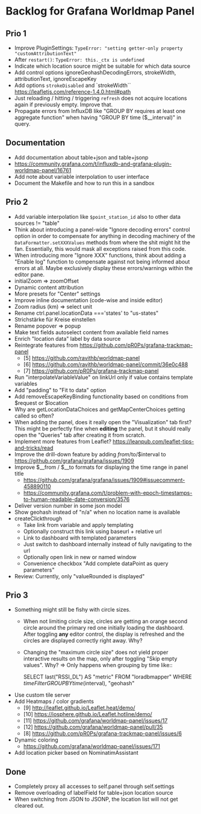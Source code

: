 # Backlog for Grafana Worldmap Panel

## Prio 1
- Improve PluginSettings: `TypeError: "setting getter-only property "customAttributionText"`
- After `restart()`: `TypeError: this._ctx is undefined`
- Indicate which location source might be suitable for which data source 
- Add control options ignoreGeohashDecodingErrors, strokeWidth, attributionText, ignoreEscapeKey
- Add options `strokeDisabled` and `strokeWidth``
  https://leafletjs.com/reference-1.4.0.html#path
- Just reloading / hitting / triggering `refresh` does not acquire locations 
  again if previously empty. Improve that.
- Propagate errors from InfluxDB like "GROUP BY requires at least one aggregate function"
  when having "GROUP BY time ($__interval)" in query.

## Documentation
- Add documentation about table+json and table+jsonp
- https://community.grafana.com/t/influxdb-and-grafana-plugin-worldmap-panel/16761
- Add note about variable interpolation to user interface
- Document the Makefile and how to run this in a sandbox

## Prio 2
- Add variable interpolation like `$point_station_id` also to other data sources != "table"
- Think about introducing a panel-wide "Ignore decoding errors" control option 
  in order to compensate for anything in decoding machinery of the 
  `DataFormatter.setXXXValues` methods from where the shit might hit the fan.
  Essentially, this would mask all exceptions raised from this code.
- When introducing more "Ignore XXX" functions, think about adding a
  "Enable log" function to compensate against not being informed about
  errors at all. Maybe exclusively display these errors/warnings within 
  the editor pane.
- initialZoom => zoomOffset
- Dynamic content attribution
- More presets for "Center" settings
- Improve inline documentation (code-wise and inside editor)
- Zoom radius (km) => select unit
- Rename ctrl.panel.locationData ==='states' to "us-states"
- Strichstärke für Kreise einstellen
- Rename popover => popup
- Make text fields autoselect content from available field names
- Enrich "location data" label by data source
- Reintegrate features from https://github.com/pR0Ps/grafana-trackmap-panel
    - [5] https://github.com/ravithb/worldmap-panel
    - [6] https://github.com/ravithb/worldmap-panel/commit/36e0c488
    - [7] https://github.com/pR0Ps/grafana-trackmap-panel
- Run "interpolateVariableValue" on linkUrl only if value contains template variables
- Add "padding" to "Fit to data" option
- Add removeEscapeKeyBinding functionality based on conditions from $request or $location
- Why are getLocationDataChoices and getMapCenterChoices getting called so often?
- When adding the panel, does it really open the "Visualization" tab first?
  This might be perfectly fine when **editing** the panel, but it should really
  open the "Queries" tab after creating it from scratch.
- Implement more features from Leaflet? https://leanpub.com/leaflet-tips-and-tricks/read
- Improve the drill-down feature by adding $from/$to/$interval to 
  https://github.com/grafana/grafana/issues/1909
- Improve $__from / $__to formats for displaying the time range in panel title
  - https://github.com/grafana/grafana/issues/1909#issuecomment-458890110
  - https://community.grafana.com/t/problem-with-epoch-timestamps-to-human-readable-date-conversion/3576
- Deliver version number in some json model
- Show geohash instead of "n/a" when no location name is available
- createClickthrough
  - Take link from variable and apply templating
  - Optionally construct this link using baseurl + relative url
  - Link to dashboard with templated parameters
  - Just switch to dashboard internally instead of fully navigating to the url
  - Optionally open link in new or named window
  - Convenience checkbox "Add complete dataPoint as query parameters"
- Review: Currently, only "valueRounded is displayed"

## Prio 3
- Something might still be fishy with circle sizes.
    - When not limiting circle size, circles are getting an orange second circle around the primary
      red one initially loading the dashboard. After toggling **any** editor control, the display
      is refreshed and the circles are displayed correctly right away. Why? 
    - Changing the "maximum circle size" does not yield proper interactive 
      results on the map, only after toggling "Skip empty values". Why?
  => Only happens when grouping by time like:: 

      SELECT last("RSSI_DL") AS "metric" 
      FROM "loradbmapper" 
      WHERE $timeFilter 
      GROUP BY time($interval), "geohash"
- Use custom tile server
- Add Heatmaps / color gradients
    - [9] http://leaflet.github.io/Leaflet.heat/demo/
    - [10] https://iosphere.github.io/Leaflet.hotline/demo/
    - [11] https://github.com/grafana/worldmap-panel/issues/17
    - [12] https://github.com/grafana/worldmap-panel/pull/35
    - [8] https://github.com/pR0Ps/grafana-trackmap-panel/issues/6
- Dynamic coloring
    - https://github.com/grafana/worldmap-panel/issues/171
- Add location picker based on NominatimAssistant


## Done
- Completely proxy all accesses to self.panel through self.settings
- Remove overloading of labelField for table+json location source
- When switching from JSON to JSONP, the location list will not get cleared out.
